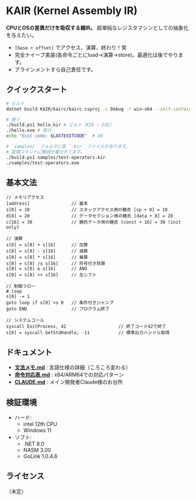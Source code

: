 # KAIR (Kernel Assembly IR)

**CPUとOSの差異だけを吸収する雑IR。** 
 超単純なレジスタマシンとしての抽象化を与えたい。
- `[base + offset]` でアクセス、演算、終わり！笑
- 完全ナイーブ実装(各命令ごとにload→演算→store)。最適化は後でやります。
- アラインメントすら自己責任です。

## クイックスタート
```bash
# ビルド
dotnet build KAIR/kairc/kairc.csproj -c Debug -r win-x64 --self-contained false

# 使う
./build.ps1 hello.kir # ビルド（KIR → EXE）
./hello.exe # 実行
echo "Exit code: $LASTEXITCODE"  # 30

# `samples/` フォルダに各 `.kir` ファイルがあります。
# 冒頭コメントに解説が書かれてます。
./build.ps1 samples/test-operators.kir
./samples/test-operators.exe
```

## 基本文法
```kir
// メモリアクセス
[address]                // 基本
s[0] = 10                // スタックアクセス用の糖衣 [sp + 0] = 10
d[8] = 20                // データセクション用の糖衣 [data + 8] = 20
c[16] = 30               // 静的データ用の糖衣 [const + 16] = 30 (init only)

// 演算
s[0] = s[8] + s[16]      // 加算
s[0] = s[8] - s[16]      // 減算
s[0] = s[8] * s[16]      // 乗算
s[0] = s[8] /s s[16]     // 符号付き除算
s[0] = s[8] & s[16]      // AND
s[0] = s[8] << s[16]     // 左シフト

// 制御フロー
# loop
s[0] -= 1
goto loop if s[0] >s 0   // 条件付きジャンプ
goto END                 // プログラム終了

// システムコール
syscall ExitProcess, 42                    // 終了コード42で終了
s[0] = syscall GetStdHandle, -11           // 標準出力ハンドル取得
```

## ドキュメント

- **[文法メモ.md](文法メモ.md)** : 言語仕様の詳細（ころころ変わる）
- **[命令対応表.md](命令対応表.md)** : x64/ARM64での対応パターン
- **[CLAUDE.md](CLAUDE.md)** : メイン開発者Claude様のお台所


## 検証環境

- ハード:
  - intel 12th CPU
  - Windows 11
- ソフト:
  - .NET 8.0
  - NASM 3.00
  - GoLink 1.0.4.6

## ライセンス

（未定）

